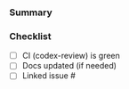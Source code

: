 ### Summary

### Checklist
- [ ] CI (codex-review) is green
- [ ] Docs updated (if needed)
- [ ] Linked issue #
